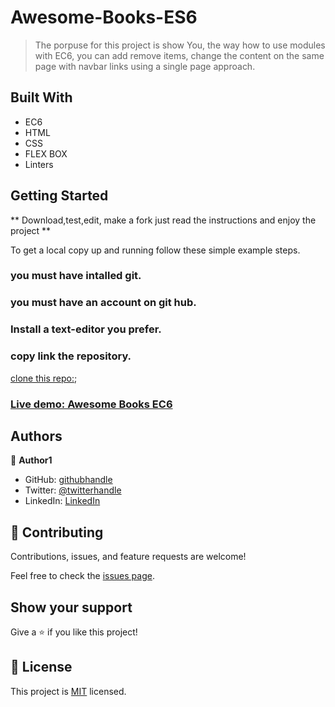 # Awesome-Books-ES6

> The porpuse for this project is show You, the way how to use modules with EC6, you can add remove items, change the content on the same page with navbar links using a single page approach.

## Built With

- EC6
- HTML
- CSS
- FLEX BOX
- Linters


## Getting Started

** Download,test,edit, make a fork  just read the instructions and enjoy the project **



To get a local copy up and running follow these simple example steps.

### you must have intalled git.

### you must have an account on git hub.

### Install a text-editor you prefer.

### copy link the repository.

[clone this repo:]("https://github.com/J2ZROMERO/Awesome-Books-ES6");


### [Live demo: Awesome Books EC6 ](https://j2zromero.github.io/Awesome-Books-ES6/)


## Authors

👤 **Author1**

- GitHub: [githubhandle](https://github.com/J2ZROMERO)
- Twitter: [@twitterhandle](https://twitter.com/JOSEZEPED4)
- LinkedIn: [LinkedIn](https://www.linkedin.com/in/jose-zepeda-733ab91ab/)


## 🤝 Contributing

Contributions, issues, and feature requests are welcome!

Feel free to check the [issues page](../../issues/).

## Show your support

Give a ⭐️ if you like this project!



## 📝 License

This project is [MIT](./LICENSE) licensed.
